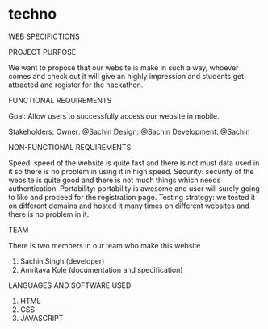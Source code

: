 # techno

WEB SPECIFICTIONS

PROJECT PURPOSE

We want to propose that our website is make in such a way, whoever comes and check out it will give an highly impression and students get attracted and register for the hackathon.

FUNCTIONAL REQUIREMENTS

Goal: Allow users to successfully access our website in mobile.

Stakeholders:
Owner: @Sachin
Design: @Sachin
Development: @Sachin

NON-FUNCTIONAL REQUIREMENTS

Speed: speed of the website is quite fast and there is not must data used in it so there is no problem in using it in high speed.
Security: security of the website is quite good and there is not much things which needs authentication.
Portability: portability is awesome and user will surely going to like and proceed for the registration page.
Testing strategy: we tested it on different domains and hosted it many times on different websites and there is no problem in it.


TEAM

There is two members in our team who make this website 
1.	Sachin Singh (developer)
2.	Amritava Kole (documentation and specification)


LANGUAGES AND SOFTWARE USED

1.	HTML
2.	CSS
3.	JAVASCRIPT





